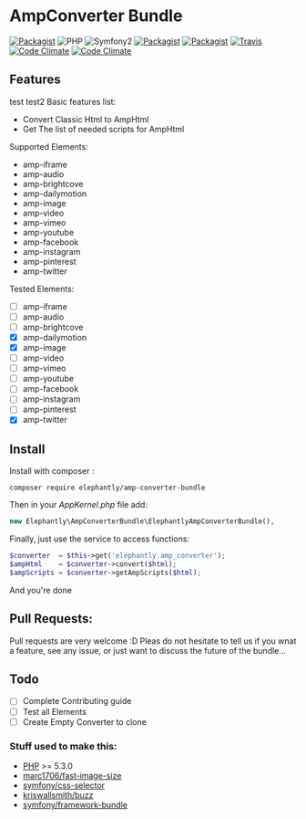 # AmpConverter Bundle
[![Packagist](https://img.shields.io/packagist/v/elephantly/amp-converter-bundle.svg?style=flat-square)](https://packagist.org/packages/elephantly/amp-converter-bundle)
![PHP](https://img.shields.io/badge/PHP-%3E%3D5.3.0-brightgreen.svg?style=flat-square)
![Symfony2](https://img.shields.io/badge/Symfony2-%3E2.7-brightgreen.svg?style=flat-square)
[![Packagist](https://img.shields.io/packagist/dt/elephantly/amp-converter-bundle.svg?style=flat-square)](https://packagist.org/packages/elephantly/amp-converter-bundle)
[![Packagist](https://img.shields.io/packagist/l/elephantly/amp-converter-bundle.svg?style=flat-square)](https://packagist.org/packages/elephantly/amp-converter-bundle)
[![Travis](https://img.shields.io/travis/elephantly/AmpConverterBundle.svg?style=flat-square)](https://travis-ci.org/elephantly/AmpConverterBundle)
[![Code Climate](https://img.shields.io/codeclimate/github/elephantly/AmpConverterBundle.svg?style=flat-square)](https://codeclimate.com/github/elephantly/AmpConverterBundle)
[![Code Climate](https://img.shields.io/codeclimate/coverage/github/elephantly/AmpConverterBundle.svg?style=flat-square)](https://codeclimate.com/github/elephantly/AmpConverterBundle)

## Features
test
test2
Basic features list:

 * Convert Classic Html to AmpHtml
 * Get The list of needed scripts for AmpHtml


Supported Elements:

 * amp-iframe
 * amp-audio
 * amp-brightcove
 * amp-dailymotion
 * amp-image
 * amp-video
 * amp-vimeo
 * amp-youtube
 * amp-facebook
 * amp-instagram
 * amp-pinterest
 * amp-twitter

 Tested Elements:

 - [ ] amp-iframe
 - [ ] amp-audio
 - [ ] amp-brightcove
 - [x] amp-dailymotion
 - [x] amp-image
 - [ ] amp-video
 - [ ] amp-vimeo
 - [ ] amp-youtube
 - [ ] amp-facebook
 - [ ] amp-instagram
 - [ ] amp-pinterest
 - [x] amp-twitter

## Install

Install with composer :
```shell
composer require elephantly/amp-converter-bundle
```
Then in your *AppKernel.php* file add:
```php
new Elephantly\AmpConverterBundle\ElephantlyAmpConverterBundle(),
```
Finally, just use the service to access functions:
```php
$converter  = $this->get('elephantly.amp_converter');
$ampHtml    = $converter->convert($html);
$ampScripts = $converter->getAmpScripts($html);
```
And you're done


## Pull Requests:

Pull requests are very welcome :D
Pleas do not hesitate to tell us if you wnat a feature, see any issue, or just want to discuss the future of the bundle...

## Todo

 - [ ] Complete Contributing guide
 - [ ] Test all Elements
 - [ ] Create Empty Converter to clone

### Stuff used to make this:

 * [PHP](http://php.net/) >= 5.3.0
 * [marc1706/fast-image-size](https://github.com/marc1706/fast-image-size)
 * [symfony/css-selector](https://github.com/symfony/css-selector)
 * [kriswallsmith/buzz](https://github.com/kriswallsmith/Buzz)
 * [symfony/framework-bundle](https://github.com/symfony/framework-bundle)
